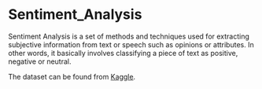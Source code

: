 # Sentiment_Analysis

Sentiment Analysis is a set of methods and techniques used for extracting subjective information from text or speech such as opinions or attributes. In other words, it basically involves classifying a piece of text as positive, negative or neutral. 

The dataset can be found from [Kaggle](https://www.kaggle.com/rabinandan/twitter-sentiment).
